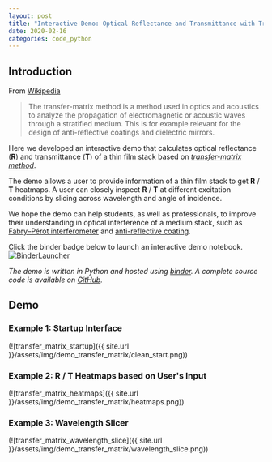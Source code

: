 ```yaml
---
layout: post
title: "Interactive Demo: Optical Reflectance and Transmittance with Transfer-Matrix Method"
date: 2020-02-16
categories: code_python
---
```


## Introduction

From [Wikipedia](https://en.wikipedia.org/wiki/Transfer-matrix_method_(optics))
> The transfer-matrix method is a method used in optics and acoustics to analyze the propagation of electromagnetic or acoustic waves through a stratified medium. This is for example relevant for the design of anti-reflective coatings and dielectric mirrors.

Here we developed an interactive demo that calculates optical reflectance (**R**) and transmittance (**T**) of a thin film stack based on [*transfer-matrix method*](https://en.wikipedia.org/wiki/Transfer-matrix_method_(optics)).

The demo allows a user to provide information of a thin film stack to get **R** / **T** heatmaps. A user can closely inspect **R** / **T** at different excitation conditions by slicing across wavelength and angle of incidence.

We hope the demo can help students, as well as professionals, to improve their understanding in optical interference of a medium stack, such as [Fabry–Pérot interferometer](https://en.wikipedia.org/wiki/Fabry%E2%80%93P%C3%A9rot_interferometer) and [anti-reflective coating](https://en.wikipedia.org/wiki/Anti-reflective_coating).

Click the binder badge below to launch an interactive demo notebook. <br> [![BinderLauncher](https://mybinder.org/badge_logo.svg)](https://mybinder.org/v2/gh/clumdee/transfer_matrix/master?urlpath=tree/demo_minimal.ipynb)

*The demo is written in Python and hosted using [binder](https://mybinder.org/). A complete source code is available on [GitHub](https://github.com/clumdee/transfer_matrix).*



## Demo
### Example 1: Startup Interface
(![transfer_matrix_startup]({{ site.url }}/assets/img/demo_transfer_matrix/clean_start.png))

### Example 2: R / T Heatmaps based on User's Input
(![transfer_matrix_heatmaps]({{ site.url }}/assets/img/demo_transfer_matrix/heatmaps.png))

### Example 3: Wavelength Slicer
(![transfer_matrix_wavelength_slice]({{ site.url }}/assets/img/demo_transfer_matrix/wavelength_slice.png))
